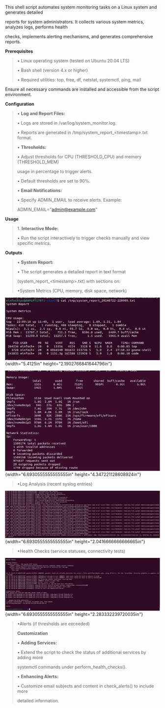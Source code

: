 This shell script automates system monitoring tasks on a Linux system
and generates detailed

reports for system administrators. It collects various system metrics,
analyzes logs, performs health

checks, implements alerting mechanisms, and generates comprehensive
reports.

**Prerequisites**

> • Linux operating system (tested on Ubuntu 20.04 LTS)
>
> • Bash shell (version 4.x or higher)
>
> • Required utilities: top, free, df, netstat, systemctl, ping, mail

Ensure all necessary commands are installed and accessible from the
script environment.

**Configuration**

> • **Log and Report Files:**
>
> • Logs are stored in /var/log/system_monitor.log.
>
> • Reports are generated in /tmp/system_report\_\<timestamp\>.txt
> format.
>
> • **Thresholds:**
>
> • Adjust thresholds for CPU (THRESHOLD_CPU) and memory (THRESHOLD_MEM)
>
> usage in percentage to trigger alerts.
>
> • Default thresholds are set to 90%.
>
> • **Email Notifications:**
>
> • Specify ADMIN_EMAIL to receive alerts. Example:
>
> ADMIN_EMAIL=\"admin@example.com\"

**Usage**

> 1\. **Interactive Mode:**
>
> • Run the script interactively to trigger checks manually and view
> specific metrics.

**Outputs**

> • **System Report:**
>
> • The script generates a detailed report in text format
>
> (system_report\_\<timestamp\>.txt) with sections on:
>
> •System Metrics (CPU, memory, disk space, network)

![](vertopal_26340e7d3dd24ceea0bd662c601cfe8a/media/image1.png){width="5.4125in"
height="2.1902766841644796in"}

![](vertopal_26340e7d3dd24ceea0bd662c601cfe8a/media/image2.png){width="6.6930555555555555in"
height="4.347221128608924in"}

> •Log Analysis (recent syslog entries)

![](vertopal_26340e7d3dd24ceea0bd662c601cfe8a/media/image3.png){width="6.6930555555555555in"
height="2.0416666666666665in"}

> •Health Checks (service statuses, connectivity tests)

![](vertopal_26340e7d3dd24ceea0bd662c601cfe8a/media/image4.png){width="6.6930555555555555in"
height="2.283332239720035in"}

> •Alerts (if thresholds are exceeded)
>
> **Customization**
>
> • **Adding Services:**
>
> • Extend the script to check the status of additional services by
> adding more
>
> systemctl commands under perform_health_checks().
>
> • **Enhancing Alerts:**
>
> • Customize email subjects and content in check_alerts() to include
> more
>
> detailed information.
